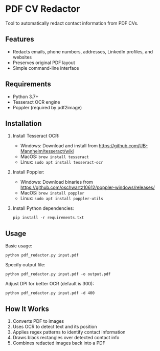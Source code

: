 # PDF CV Redactor

Tool to automatically redact contact information from PDF CVs.

## Features

- Redacts emails, phone numbers, addresses, LinkedIn profiles, and websites
- Preserves original PDF layout
- Simple command-line interface

## Requirements

- Python 3.7+
- Tesseract OCR engine
- Poppler (required by pdf2image)

## Installation

1. Install Tesseract OCR:
   - Windows: Download and install from https://github.com/UB-Mannheim/tesseract/wiki
   - MacOS: `brew install tesseract`
   - Linux: `sudo apt install tesseract-ocr`

2. Install Poppler:
   - Windows: Download binaries from https://github.com/oschwartz10612/poppler-windows/releases/
   - MacOS: `brew install poppler`
   - Linux: `sudo apt install poppler-utils`

3. Install Python dependencies:
   ```
   pip install -r requirements.txt
   ```

## Usage

Basic usage:
```
python pdf_redactor.py input.pdf
```

Specify output file:
```
python pdf_redactor.py input.pdf -o output.pdf
```

Adjust DPI for better OCR (default is 300):
```
python pdf_redactor.py input.pdf -d 400
```

## How It Works

1. Converts PDF to images
2. Uses OCR to detect text and its position
3. Applies regex patterns to identify contact information
4. Draws black rectangles over detected contact info
5. Combines redacted images back into a PDF 